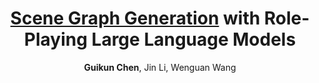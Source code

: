 ---
title: "<u>Scene Graph Generation</u> with Role-Playing Large Language Models"
author: "<b>Guikun Chen</b>, Jin Li, Wenguan Wang"
collection: publications
pdf: "https://arxiv.org/abs/2410.15364"
# date: 2019-01-01
venue: 'NeurIPS 2024'
---